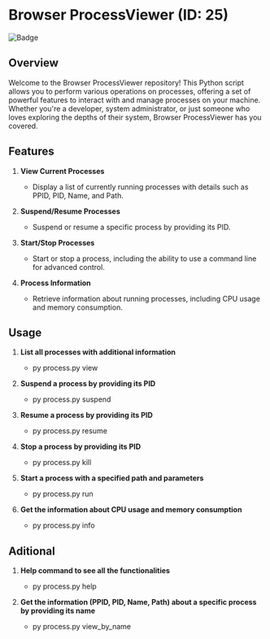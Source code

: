 # Browser ProcessViewer (ID: 25)

![Badge](https://img.shields.io/badge/Difficulty-B-<YELLOW>)

## Overview

Welcome to the Browser ProcessViewer repository! This Python script allows you to perform various operations on processes, offering a set of powerful features to interact with and manage processes on your machine. Whether you're a developer, system administrator, or just someone who loves exploring the depths of their system, Browser ProcessViewer has you covered.

## Features

1. **View Current Processes**
   - Display a list of currently running processes with details such as PPID, PID, Name, and Path.

2. **Suspend/Resume Processes**
   - Suspend or resume a specific process by providing its PID.

3. **Start/Stop Processes**
   - Start or stop a process, including the ability to use a command line for advanced control.

4. **Process Information**
   - Retrieve information about running processes, including CPU usage and memory consumption.

## Usage

   1. **List all processes with additional information**
      - py process.py view

   2. **Suspend a process by providing its PID**
      - py process.py suspend <PID>

   3. **Resume a process by providing its PID**
      - py process.py resume <PID>

   4. **Stop a process by providing its PID**
      - py process.py kill <PID>

   5. **Start a process with a specified path and parameters**
      - py process.py run <path> <parameters>

   6. **Get the information about CPU usage and memory consumption**
      - py process.py info

## Aditional

   1. **Help command to see all the functionalities**
      - py process.py help

   2. **Get the information (PPID, PID, Name, Path) about a specific process by providing its name**
      - py process.py view_by_name <name>

